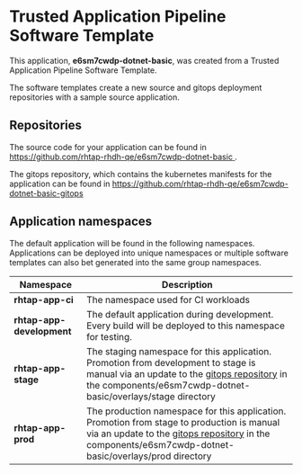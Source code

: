 # Trusted Application Pipeline Software Template

This application, **e6sm7cwdp-dotnet-basic**, was created from a Trusted Application Pipeline Software Template.

The software templates create a new source and gitops deployment repositories with a sample source application. 

## Repositories

The source code for your application can be found in [https://github.com/rhtap-rhdh-qe/e6sm7cwdp-dotnet-basic ](https://github.com/rhtap-rhdh-qe/e6sm7cwdp-dotnet-basic ).
 
The gitops repository, which contains the kubernetes manifests for the application can be found in 
[https://github.com/rhtap-rhdh-qe/e6sm7cwdp-dotnet-basic-gitops ](https://github.com/rhtap-rhdh-qe/e6sm7cwdp-dotnet-basic-gitops ) 

## Application namespaces 

The default application will be found in the following namespaces. Applications can be deployed into unique namespaces or multiple software templates can also bet generated into the same group namespaces.  

|  Namespace   |  Description   |  
| -------- | -------- |
| **rhtap-app-ci** | The namespace used for CI workloads |
| **rhtap-app-development** | The default application during development. Every build will be deployed to this namespace for testing. |
| **rhtap-app-stage** | The staging namespace for this application. Promotion from development to stage is manual via an update to the [gitops repository](https://github.com/rhtap-rhdh-qe/e6sm7cwdp-dotnet-basic-gitops ) in the components/e6sm7cwdp-dotnet-basic/overlays/stage directory |
| **rhtap-app-prod** | The production namespace for this application. Promotion from stage to production is manual via an update to the [gitops repository](https://github.com/rhtap-rhdh-qe/e6sm7cwdp-dotnet-basic-gitops ) in the components/e6sm7cwdp-dotnet-basic/overlays/prod directory |